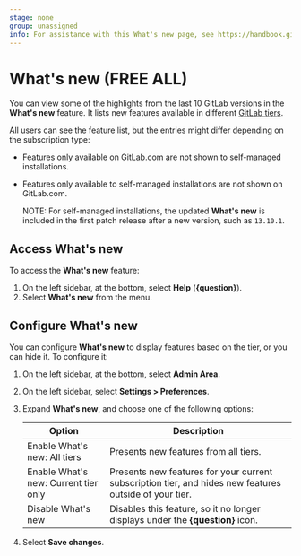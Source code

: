 ```yaml
---
stage: none
group: unassigned
info: For assistance with this What's new page, see https://handbook.gitlab.com/handbook/product/ux/technical-writing/#assignments-to-other-projects-and-subjects.
---
```


# What's new **(FREE ALL)**

You can view some of the highlights from the last 10
GitLab versions in the **What's new** feature. It lists new features available in different
[GitLab tiers](https://about.gitlab.com/pricing/).

All users can see the feature list, but the entries might differ depending on the subscription type:

- Features only available on GitLab.com are not shown to self-managed installations.
- Features only available to self-managed installations are not shown on GitLab.com.

   NOTE:
   For self-managed installations, the updated **What's new** is included
   in the first patch release after a new version, such as `13.10.1`.

## Access What's new

To access the **What's new** feature:

1. On the left sidebar, at the bottom, select **Help** (**{question}**).
1. Select **What's new** from the menu.

## Configure What's new

You can configure **What's new** to display features based on the tier,
or you can hide it. To configure it:

1. On the left sidebar, at the bottom, select **Admin Area**.
1. On the left sidebar, select **Settings > Preferences**.
1. Expand **What's new**, and choose one of the following options:

   | Option | Description |
   | ------ | ----------- |
   | Enable What's new: All tiers | Presents new features from all tiers. |
   | Enable What's new: Current tier only | Presents new features for your current subscription tier, and hides new features outside of your tier. |
   | Disable What's new | Disables this feature, so it no longer displays under the **{question}** icon. |

1. Select **Save changes**.
